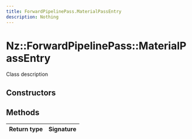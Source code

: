```yaml
---
title: ForwardPipelinePass.MaterialPassEntry
description: Nothing
---
```


# Nz::ForwardPipelinePass::MaterialPassEntry

Class description

## Constructors


## Methods

| Return type | Signature |
| ----------- | --------- |
